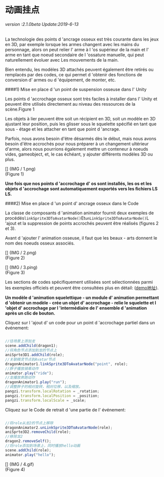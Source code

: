 # 动画挂点

###### *version :2.1.0beta   Update:2019-6-13*

La technologie des points d 'ancrage osseux est très courante dans les jeux en 3D, par exemple lorsque les armes changent avec les mains du personnage, alors on peut relier l' arme à l 'os supérieur de la main et l' arme en tant que noeud secondaire de l 'ossature manuelle, qui peut naturellement évoluer avec Les mouvements de la main.

Bien entendu, les modèles 3D attachés peuvent également être retirés ou remplacés par des codes, ce qui permet d 'obtenir des fonctions de conversion d' armes ou d 'équipement, de monter, etc.

####1) Mise en place d 'un point de suspension osseuse dans l' Unity

Les points d 'accrochage osseux sont très faciles à installer dans l' Unity et peuvent être utilisés directement au niveau des ressources de la scène.Figure 1

Les objets à lier peuvent être soit un récipient en 3D, soit un modèle en 3D ajustant leur position, puis les glisser sous le squelette spécifié en tant que sous - étage et les attacher en tant que point d 'ancrage.

Parfois, nous avons besoin d'être désarmés dès le début, mais nous avons besoin d'être accrochés pour nous préparer à un changement ultérieur d'arme, alors nous pourrions également mettre un conteneur à noeuds vides, gameobject, et, le cas échéant, y ajouter différents modèles 3D ou plus.

[] (IMG / 1.png) <br > (Figure 1)

**Une fois que nos points d 'accrochage d' os sont installés, les os et les objets d 'accrochage sont automatiquement exportés vers les fichiers LS LS.**

####2) Mise en place d 'un point d' ancrage osseux dans le Code

La classe de composants d 'animation animator fournit deux exemples de procédés`linkSprite3DToAvatarNode()`Et`unLinkSprite3DToAvatarNode()`L 'ajout et la suppression de points accrochés peuvent être réalisés (figures 2 et 3).

Avant d 'ajouter l' animation osseuse, il faut que les beaux - arts donnent le nom des noeuds osseux associés.

[] (IMG / 2.png) <br > (Figure 2)

[] (IMG / 3.ping) <br > (Figure 3)

Les sections de codes spécifiquement utilisées sont sélectionnées parmi les exemples officiels et peuvent être consultées plus en détail: ([demo地址](http://localhost/LayaAir2_Auto/%3Chttps://layaair.ldc.layabox.com/demo2/?language=ch&category=3d&group=Animation3D&name=BoneLinkSprite3D%3E)).

**Un modèle d 'animation squelettique - un module d' animation permettant d 'obtenir un modèle - crée un objet d' accrochage - relie le squelette et l 'objet d' accrochage par l 'intermédiaire de l' ensemble d 'animation après un clic de bouton.**

Cliquez sur l 'ajout d' un code pour un point d 'accrochage partiel dans un événement:


```typescript

//往场景上添加龙
scene.addChild(dragon1);
//将角色节点添加到龙的节点上
aniSprte3D1.addChild(role);
//关联精灵节点到Avatar节点
dragonAnimator1.linkSprite3DToAvatarNode("point", role);
//胖子播放骑乘动作
animator.play("ride");
//龙播放奔跑动作
dragonAnimator1.play("run");
//调整胖子的相对旋转，相对位移，以及缩放。
pangzi.transform.localRotation = _rotation;
pangzi.transform.localPosition = _position;
pangzi.transform.localScale = _scale;
```


Cliquez sur le Code de retrait d 'une partie de l' événement:


```typescript

//将role从龙2的节点上移除
dragonAnimator2.unLinkSprite3DToAvatarNode(role);
aniSprte3D2.removeChild(role);
//移除龙2
dragon2.removeSelf();
//将role添加到场景上，同时播放hello动画
scene.addChild(role);
animator.play("hello");
```


[] (IMG / 4.gif) <br > (Figure 4)

